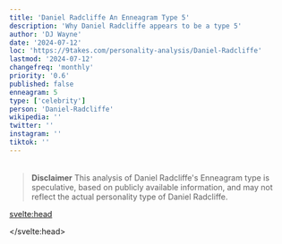 ```yaml
---
title: 'Daniel Radcliffe An Enneagram Type 5'
description: 'Why Daniel Radcliffe appears to be a type 5'
author: 'DJ Wayne'
date: '2024-07-12'
loc: 'https://9takes.com/personality-analysis/Daniel-Radcliffe'
lastmod: '2024-07-12'
changefreq: 'monthly'
priority: '0.6'
published: false
enneagram: 5
type: ['celebrity']
person: 'Daniel-Radcliffe'
wikipedia: ''
twitter: ''
instagram: ''
tiktok: ''
---
```


<!--
    childhood and upbringing
    first big success
    style habits and quirks that relate to their personality type
    stressful moments in their life and how they handled them
    comfort- moments in their life where they are doing well and killing it
-->
<!-- // keywords:  -->

<script>
	// import  PopCard  from "$lib/components/atoms/PopCard.svelte";
</script>

<div
	style="display: flex;
    justify-content: center;
    margin: 1rem 0;
	"
>
	<!-- <PopCard
		image={`/types/5s/${'Daniel-Radcliffe'}.webp`}
		enneagramType={5}
		showIcon={false}
		displayText="Daniel Radcliffe"
		subtext=""
	/> -->
</div>

> **Disclaimer** This analysis of Daniel Radcliffe's Enneagram type is speculative, based on publicly available information, and may not reflect the actual personality type of Daniel Radcliffe.

<p class="firstLetter"></p>

<svelte:head>

<script type="application/ld+json">

</script>

</svelte:head>

<style lang="scss"></style>
